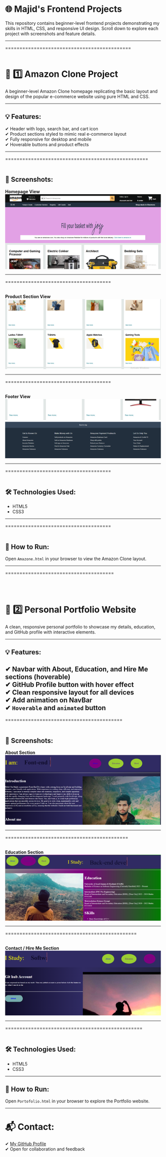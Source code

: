 # 🌐 Majid's Frontend Projects

This repository contains beginner-level frontend projects demonstrating my skills in HTML, CSS, and responsive UI design. Scroll down to explore each project with screenshots and feature details.

---
============================================
<br>
<br>

# 🛒 1️⃣ Amazon Clone Project

A beginner-level Amazon Clone homepage replicating the basic layout and design of the popular e-commerce website using pure HTML and CSS.

---

## 💡 Features:

✔ Header with logo, search bar, and cart icon  
✔ Product sections styled to mimic real e-commerce layout  
✔ Fully responsive for desktop and mobile  
✔ Hoverable buttons and product effects  

---
==================================================
<br>
<br>

## 📸 Screenshots:

**Homepage View**  
![Amazon Screenshot 1](./Images/Amazone1.png)

---
=====================================
<br>
<br>


**Product Section View**  
![Amazon Screenshot 2](./Images/Amazone2.png)

---
=====================================
<br>
<br>


**Footer View**  
![Amazon Screenshot 3](./Images/Amazone3.png)

---
=====================================
<br>
<br>

## 🛠 Technologies Used:

- HTML5  
- CSS3  

---
=====================================
<br>
<br>

## 🚀 How to Run:

Open `Amazone.html` in your browser to view the Amazon Clone layout.

---
======================================
<br>
<br>
<br>
<br>


# 🎨 2️⃣ Personal Portfolio Website

A clean, responsive personal portfolio to showcase my details, education, and GitHub profile with interactive elements.

---

## 💡 Features:

✔ Navbar with About, Education, and Hire Me sections (hoverable)  
✔ GitHub Profile button with hover effect  
✔ Clean responsive layout for all devices  
✔ Add animation on NavBar<br>
✔ `Hoverable` and `animated` button
---
=========================================
<br>
<br>

## 📸 Screenshots:

**About Section**  
![Portfolio Screenshot 1](./Images/Portofolio1.png)

---
===========================================
<br>
<br>

**Education Section**  
![Portfolio Screenshot 2](./Images/Portofolio2.png)

---
==============================================
<br>
<br>

**Contact / Hire Me Section**  
![Portfolio Screenshot 3](./Images/Portofolio3.png)

---
================================================
<br>
<br>

## 🛠 Technologies Used:

- HTML5  
- CSS3  

---

## 🚀 How to Run:

Open `Portofolio.html` in your browser to explore the Portfolio website.

---

# 📬 Contact:

✔ [My GitHub Profile](https://github.com/Majidali90121)  
✔ Open for collaboration and feedback  
